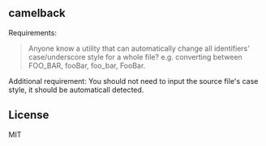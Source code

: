 camelback
-----------------

Requirements: 

> Anyone know a utility that can automatically change all identifiers’ case/underscore style for a whole file?  e.g. converting between FOO_BAR, fooBar, foo_bar, FooBar.

Additional requirement: You should not need to input the source file's case style, it should be automaticall detected.


License
-----------------
MIT
